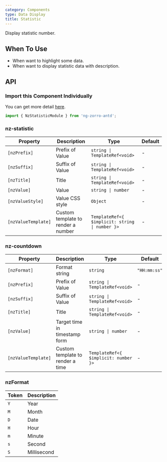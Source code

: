 ```yaml
---
category: Components
type: Data Display
title: Statistic
---
```


Display statistic number.

## When To Use

- When want to highlight some data.
- When want to display statistic data with description.

## API

### Import this Component Individually

You can get more detail [here](/docs/getting-started/en#import-a-component-individually).

```ts
import { NzStatisticModule } from 'ng-zorro-antd';
```

### nz-statistic

| Property | Description | Type | Default |
| -------- | ----------- | ---- | ------- |
| `[nzPrefix]` | Prefix of Value | `string \| TemplateRef<void>` | - |
| `[nzSuffix]` | Suffix of Value | `string \| TemplateRef<void>` | - |
| `[nzTitle]` | Title | `string \| TemplateRef<void>` | - |
| `[nzValue]` | Value | `string \| number` | - |
| `[nzValueStyle]` | Value CSS style | `Object` | - |
| `[nzValueTemplate]` | Custom template to render a number | `TemplateRef<{ $implicit: string \| number }>` | - |

### nz-countdown

| Property | Description | Type | Default |
| -------- | ----------- | ---- | ------- |
| `[nzFormat]` | Format string  | `string` | `"HH:mm:ss"` |
| `[nzPrefix]` | Prefix of Value | `string \| TemplateRef<void>` | - |
| `[nzSuffix]` | Suffix of Value | `string \| TemplateRef<void>` | - |
| `[nzTitle]` | Title | `string \| TemplateRef<void>` | - |
| `[nzValue]` | Target time in timestamp form | `string \| number` | - |
| `[nzValueTemplate]` | Custom template to render a time | `TemplateRef<{ $implicit: number }>` | - |

### nzFormat

| Token | Description |
| -------- | ----------- |
| `Y` | Year |
| `M` | Month |
| `D` | Date |
| `H` | Hour |
| `m` | Minute |
| `s` | Second |
| `S` | Millisecond |
